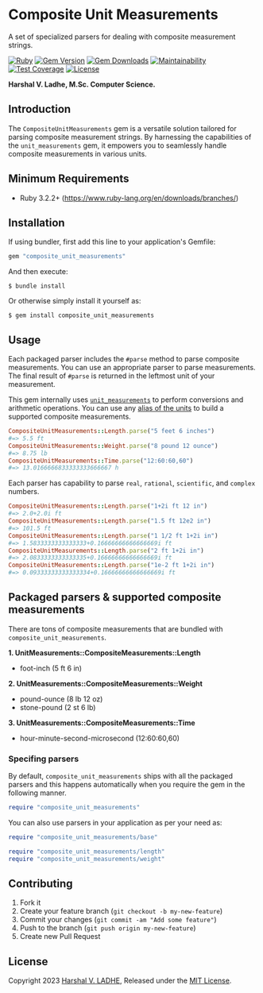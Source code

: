 # Composite Unit Measurements

A set of specialized parsers for dealing with composite measurement strings.

[![Ruby](https://github.com/shivam091/composite_unit_measurements/actions/workflows/main.yml/badge.svg)](https://github.com/shivam091/composite_unit_measurements/actions/workflows/main.yml)
[![Gem Version](https://badge.fury.io/rb/composite_unit_measurements.svg)](https://badge.fury.io/rb/composite_unit_measurements)
[![Gem Downloads](https://img.shields.io/gem/dt/composite_unit_measurements.svg)](http://rubygems.org/gems/composite_unit_measurements)
[![Maintainability](https://api.codeclimate.com/v1/badges/94e13b43cdd19e6c462c/maintainability)](https://codeclimate.com/github/shivam091/composite_unit_measurements/maintainability)
[![Test Coverage](https://api.codeclimate.com/v1/badges/94e13b43cdd19e6c462c/test_coverage)](https://codeclimate.com/github/shivam091/composite_unit_measurements/test_coverage)
[![License](https://img.shields.io/badge/License-MIT-blue.svg)](https://github.com/shivam091/composite_unit_measurements/blob/main/LICENSE)

**Harshal V. Ladhe, M.Sc. Computer Science.**

## Introduction

The `CompositeUnitMeasurements` gem is a versatile solution tailored for parsing
composite measurement strings. By harnessing the capabilities of the `unit_measurements`
gem, it empowers you to seamlessly handle composite measurements in various units.

## Minimum Requirements

* Ruby 3.2.2+ (https://www.ruby-lang.org/en/downloads/branches/)

## Installation

If using bundler, first add this line to your application's Gemfile:

```ruby
gem "composite_unit_measurements"
```

And then execute:

`$ bundle install`

Or otherwise simply install it yourself as:

`$ gem install composite_unit_measurements`

## Usage

Each packaged parser includes the `#parse` method to parse composite measurements.
You can use an appropriate parser to parse measurements. The final result of `#parse`
is returned in the leftmost unit of your measurement.

This gem internally uses [`unit_measurements`](https://github.com/shivam091/unit_measurements)
to perform conversions and arithmetic operations. You can use any
[alias of the units](https://github.com/shivam091/unit_measurements/blob/main/units.md)
to build a supported composite measurements.

```ruby
CompositeUnitMeasurements::Length.parse("5 feet 6 inches")
#=> 5.5 ft
CompositeUnitMeasurements::Weight.parse("8 pound 12 ounce")
#=> 8.75 lb
CompositeUnitMeasurements::Time.parse("12:60:60,60")
#=> 13.0166666833333333666667 h
```

Each parser has capability to parse `real`, `rational`, `scientific`, and `complex` numbers.

```ruby
CompositeUnitMeasurements::Length.parse("1+2i ft 12 in")
#=> 2.0+2.0i ft
CompositeUnitMeasurements::Length.parse("1.5 ft 12e2 in")
#=> 101.5 ft
CompositeUnitMeasurements::Length.parse("1 1/2 ft 1+2i in")
#=> 1.5833333333333333+0.16666666666666669i ft
CompositeUnitMeasurements::Length.parse("2 ft 1+2i in")
#=> 2.0833333333333335+0.16666666666666669i ft
CompositeUnitMeasurements::Length.parse("1e-2 ft 1+2i in")
#=> 0.09333333333333334+0.16666666666666669i ft
```

## Packaged parsers & supported composite measurements

There are tons of composite measurements that are bundled with `composite_unit_measurements`.

**1. UnitMeasurements::CompositeMeasurements::Length**
- foot-inch (5 ft 6 in)

**2. UnitMeasurements::CompositeMeasurements::Weight**
- pound-ounce (8 lb 12 oz)
- stone-pound (2 st 6 lb)

**3. UnitMeasurements::CompositeMeasurements::Time**
- hour-minute-second-microsecond (12:60:60,60)

### Specifing parsers

By default, `composite_unit_measurements` ships with all the packaged parsers and
this happens automatically when you require the gem in the following manner.

```ruby
require "composite_unit_measurements"
```

You can also use parsers in your application as per your need as:

```ruby
require "composite_unit_measurements/base"

require "composite_unit_measurements/length"
require "composite_unit_measurements/weight"
```

## Contributing

1. Fork it
2. Create your feature branch (`git checkout -b my-new-feature`)
3. Commit your changes (`git commit -am "Add some feature"`)
4. Push to the branch (`git push origin my-new-feature`)
5. Create new Pull Request

## License

Copyright 2023 [Harshal V. LADHE]((https://shivam091.github.io)), Released under the [MIT License](http://opensource.org/licenses/MIT).
